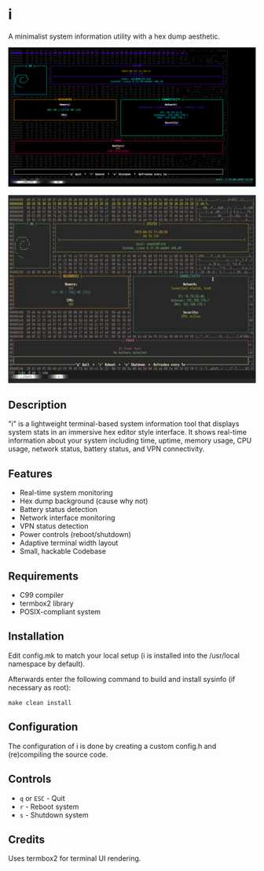 # i

A minimalist system information utility with a hex dump aesthetic.

![sysinfo demo](demo.png)


![sysinfo demo](demo.webp)

## Description

"i" is a lightweight terminal-based system information tool that displays
system stats in an immersive hex editor style interface. It shows real-time
information about your system including time, uptime, memory usage, CPU usage,
network status, battery status, and VPN connectivity.

## Features

* Real-time system monitoring
* Hex dump background (cause why not) 
* Battery status detection
* Network interface monitoring
* VPN status detection
* Power controls (reboot/shutdown)
* Adaptive terminal width layout
* Small, hackable Codebase

## Requirements

* C99 compiler
* termbox2 library
* POSIX-compliant system

## Installation

Edit config.mk to match your local setup (i is installed into
the /usr/local namespace by default).

Afterwards enter the following command to build and install sysinfo
(if necessary as root):

    make clean install

## Configuration

The configuration of i is done by creating a custom config.h
and (re)compiling the source code.

## Controls

* `q` or `ESC` - Quit
* `r` - Reboot system  
* `s` - Shutdown system

## Credits

Uses termbox2 for terminal UI rendering.
